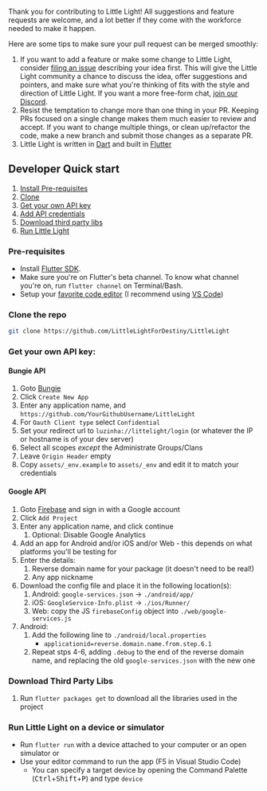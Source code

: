 Thank you for contributing to Little Light! All suggestions and feature requests are welcome, and a lot better if they come with the workforce needed to make it happen.

Here are some tips to make sure your pull request can be merged smoothly:

1. If you want to add a feature or make some change to Little Light, consider [filing an issue](https://github.com/DestinyItemManager/DIM/issues/new) describing your idea first. This will give the Little Light community a chance to discuss the idea, offer suggestions and pointers, and make sure what you're thinking of fits with the style and direction of Little Light. If you want a more free-form chat, [join our Discord](https://discord.gg/dTKhBD).
2. Resist the temptation to change more than one thing in your PR. Keeping PRs focused on a single change makes them much easier to review and accept. If you want to change multiple things, or clean up/refactor the code, make a new branch and submit those changes as a separate PR.
3. Little Light is written in [Dart](https://www.dartlang.org/) and built in [Flutter](https://www.flutter.io)

## Developer Quick start
<!-- no toc  -->
1. [Install Pre-requisites](#pre-requisites)
2. [Clone](#clone-the-repo)
3. [Get your own API key](#get-your-own-api-key)
4. [Add API credentials](#add-api-credentials)
5. [Download third party libs](#download-third-party-libs)
6. [Run Little Light](#run-little-light-on-a-device-or-simulator)


### Pre-requisites
* Install [Flutter SDK](https://flutter.dev/docs/get-started/install).
* Make sure you're on Flutter's beta channel. To know what channel you're on, run ```flutter channel``` on Terminal/Bash.
* Setup your [favorite code editor](https://flutter.dev/docs/get-started/editor) (I recommend using [VS Code](https://code.visualstudio.com/))

### Clone the repo
```bash
git clone https://github.com/LittleLightForDestiny/LittleLight
```

### Get your own API key:

#### Bungie API
1. Goto [Bungie](https://www.bungie.net/en/Application)
2. Click `Create New App`
3. Enter any application name, and `https://github.com/YourGithubUsername/LittleLight`
4. For `Oauth Client type` select `Confidential`
5. Set your redirect url to `luzinha://littelight/login` (or whatever the IP or hostname is of your dev server)
6. Select all scopes _except_ the Administrate Groups/Clans
7. Leave `Origin Header` empty
8. Copy `assets/_env.example` to `assets/_env` and edit it to match your credentials

#### Google API
1. Goto [Firebase](https://console.firebase.google.com/u/0/) and sign in with a Google account
2. Click `Add Project`
3. Enter any application name, and click continue
   1. Optional: Disable Google Analytics
4. Add an app for Android and/or iOS and/or Web - this depends on what platforms you'll be testing for
5. Enter the details:
   1. Reverse domain name for your package (it doesn't need to be real!)
   2. Any app nickname
6. Download the config file and place it in the following location(s):
   1. Android: `google-services.json` → `./android/app/`
   2. iOS: `GoogleService-Info.plist` → `./ios/Runner/`
   3. Web: copy the JS `firebaseConfig` object into `./web/google-services.js`
7. Android:
   1. Add the following line to `./android/local.properties`
      - `applicationid=reverse.domain.name.from.step.6.1`
   2. Repeat stps 4-6, adding `.debug` to the end of the reverse domain name, and replacing the old `google-services.json` with the new one

### Download Third Party Libs
1. Run `flutter packages get` to download all the libraries used in the project

### Run Little Light on a device or simulator
* Run `flutter run` with a device attached to your computer or an open simulator
or
* Use your editor command to run the app (F5 in Visual Studio Code)
  * You can specify a target device by opening the Command Palette (<kbd>Ctrl</kbd>+<kbd>Shift</kbd>+<kbd>P</kbd>) and type `device`
